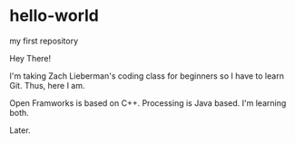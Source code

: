 # hello-world
my first repository

Hey There!

I'm taking Zach Lieberman's coding class for beginners so I have to learn Git. Thus, here I am. 

Open Framworks is based on C++. Processing is Java based. I'm learning both. 

Later.
